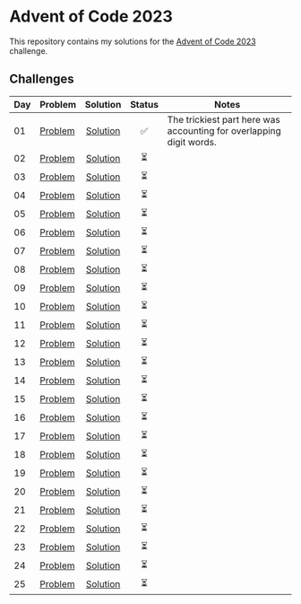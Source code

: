 # Advent of Code 2023

This repository contains my solutions for the [Advent of Code 2023](https://adventofcode.com/2023) challenge.

## Challenges

| Day | Problem                    |               Solution                |          Status          | Notes                                                               |
| --- | -------------------------- | :-----------------------------------: | :----------------------: | ------------------------------------------------------------------- |
| 01  | [Problem](./01/PROBLEM.md) | [Solution](./01/Trebuchet/Program.cs) |    :white_check_mark:    | The trickiest part here was accounting for overlapping digit words. |
| 02  | [Problem](./02/PROBLEM.md) |           [Solution](./02/)           | :hourglass_flowing_sand: |
| 03  | [Problem](./03/PROBLEM.md) |           [Solution](./03/)           | :hourglass_flowing_sand: |
| 04  | [Problem](./04/PROBLEM.md) |           [Solution](./04/)           | :hourglass_flowing_sand: |
| 05  | [Problem](./05/PROBLEM.md) |           [Solution](./05/)           | :hourglass_flowing_sand: |
| 06  | [Problem](./06/PROBLEM.md) |           [Solution](./06/)           | :hourglass_flowing_sand: |
| 07  | [Problem](./07/PROBLEM.md) |           [Solution](./07/)           | :hourglass_flowing_sand: |
| 08  | [Problem](./08/PROBLEM.md) |           [Solution](./08/)           | :hourglass_flowing_sand: |
| 09  | [Problem](./09/PROBLEM.md) |           [Solution](./09/)           | :hourglass_flowing_sand: |
| 10  | [Problem](./10/PROBLEM.md) |           [Solution](./10/)           | :hourglass_flowing_sand: |
| 11  | [Problem](./11/PROBLEM.md) |           [Solution](./11/)           | :hourglass_flowing_sand: |
| 12  | [Problem](./12/PROBLEM.md) |           [Solution](./12/)           | :hourglass_flowing_sand: |
| 13  | [Problem](./13/PROBLEM.md) |           [Solution](./13/)           | :hourglass_flowing_sand: |
| 14  | [Problem](./14/PROBLEM.md) |           [Solution](./14/)           | :hourglass_flowing_sand: |
| 15  | [Problem](./15/PROBLEM.md) |           [Solution](./15/)           | :hourglass_flowing_sand: |
| 16  | [Problem](./16/PROBLEM.md) |           [Solution](./16/)           | :hourglass_flowing_sand: |
| 17  | [Problem](./17/PROBLEM.md) |           [Solution](./17/)           | :hourglass_flowing_sand: |
| 18  | [Problem](./18/PROBLEM.md) |           [Solution](./18/)           | :hourglass_flowing_sand: |
| 19  | [Problem](./19/PROBLEM.md) |           [Solution](./19/)           | :hourglass_flowing_sand: |
| 20  | [Problem](./20/PROBLEM.md) |           [Solution](./20/)           | :hourglass_flowing_sand: |
| 21  | [Problem](./21/PROBLEM.md) |           [Solution](./21/)           | :hourglass_flowing_sand: |
| 22  | [Problem](./22/PROBLEM.md) |           [Solution](./22/)           | :hourglass_flowing_sand: |
| 23  | [Problem](./23/PROBLEM.md) |           [Solution](./23/)           | :hourglass_flowing_sand: |
| 24  | [Problem](./24/PROBLEM.md) |           [Solution](./24/)           | :hourglass_flowing_sand: |
| 25  | [Problem](./25/PROBLEM.md) |           [Solution](./25/)           | :hourglass_flowing_sand: |
